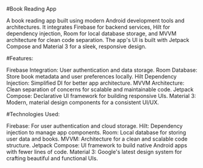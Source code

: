 #Book Reading App

A book reading app built using modern Android development tools and architectures. It integrates Firebase for backend services, Hilt for dependency injection, Room for local database storage, and MVVM architecture for clean code separation. The app's UI is built with Jetpack Compose and Material 3 for a sleek, responsive design.

#Features:

 Firebase Integration: User authentication and data storage.
Room Database: Store book metadata and user preferences locally.
Hilt Dependency Injection: Simplified DI for better app architecture.
MVVM Architecture: Clean separation of concerns for scalable and maintainable code.
Jetpack Compose: Declarative UI framework for building responsive UIs.
Material 3: Modern, material design components for a consistent UI/UX.

#Technologies Used:

Firebase: For user authentication and cloud storage.
Hilt: Dependency injection to manage app components.
Room: Local database for storing user data and books.
MVVM: Architecture for a clean and scalable code structure.
Jetpack Compose: UI framework to build native Android apps with fewer lines of code.
Material 3: Google's latest design system for crafting beautiful and functional UIs.
